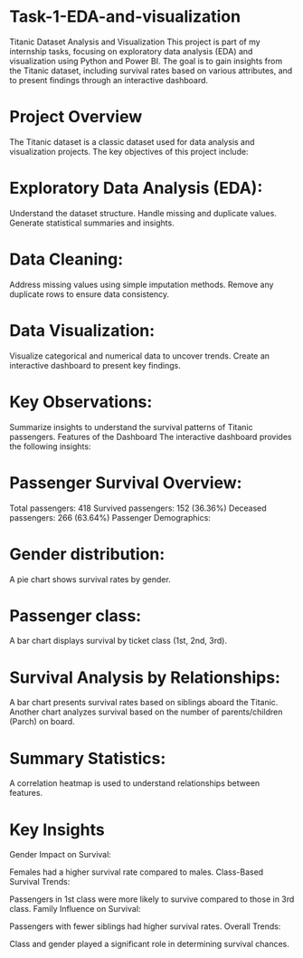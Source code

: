 # Task-1-EDA-and-visualization
Titanic Dataset Analysis and Visualization
This project is part of my internship tasks, focusing on exploratory data analysis (EDA) and visualization using Python and Power BI. The goal is to gain insights from the Titanic dataset, including survival rates based on various attributes, and to present findings through an interactive dashboard.

# Project Overview
The Titanic dataset is a classic dataset used for data analysis and visualization projects. The key objectives of this project include:

# Exploratory Data Analysis (EDA):

Understand the dataset structure.
Handle missing and duplicate values.
Generate statistical summaries and insights.

# Data Cleaning:

Address missing values using simple imputation methods.
Remove any duplicate rows to ensure data consistency.

# Data Visualization:

Visualize categorical and numerical data to uncover trends.
Create an interactive dashboard to present key findings.

# Key Observations:

Summarize insights to understand the survival patterns of Titanic passengers.
Features of the Dashboard
The interactive dashboard provides the following insights:

# Passenger Survival Overview:

Total passengers: 418
Survived passengers: 152 (36.36%)
Deceased passengers: 266 (63.64%)
Passenger Demographics:

# Gender distribution:
A pie chart shows survival rates by gender.
# Passenger class:
A bar chart displays survival by ticket class (1st, 2nd, 3rd).
# Survival Analysis by Relationships:
A bar chart presents survival rates based on siblings aboard the Titanic.
Another chart analyzes survival based on the number of parents/children (Parch) on board.
# Summary Statistics:

A correlation heatmap is used to understand relationships between features.

# Key Insights
Gender Impact on Survival:

Females had a higher survival rate compared to males.
Class-Based Survival Trends:

Passengers in 1st class were more likely to survive compared to those in 3rd class.
Family Influence on Survival:

Passengers with fewer siblings had higher survival rates.
Overall Trends:

Class and gender played a significant role in determining survival chances.
